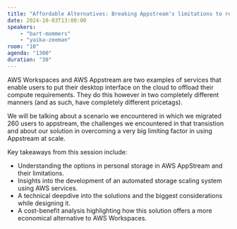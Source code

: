 ```yaml
---
title: "Affordable Alternatives: Breaking Appstream's limitations to replace AWS Workspaces"
date: 2024-10-03T13:00:00
speakers:
    - "bart-mommers"
    - "yaika-zeeman"
room: "10"
agenda: "1300"
duration: "30"
---
```


AWS Workspaces and AWS Appstream are two examples of services that enable users to put their desktop interface on the cloud to offload their compute requirements. They do this however in two completely different manners (and as such, have completely different pricetags).

We will be talking about a scenario we encountered in which we migrated 260 users to appstream, the challenges we encountered in that transistion and about our solution in overcoming a very big limiting factor in using Appstream at scale.

Key takeaways from this session include:

* Understanding the options in personal storage in AWS AppStream and their limitations.
* Insights into the development of an automated storage scaling system using AWS services.
* A technical deepdive into the solutions and the biggest considerations while designing it.
* A cost-benefit analysis highlighting how this solution offers a more economical alternative to AWS Workspaces.